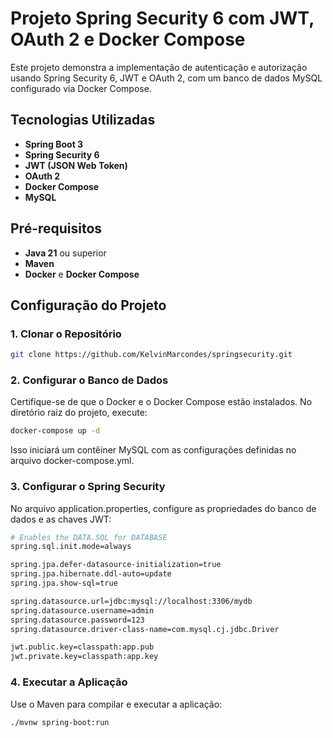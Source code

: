 # Projeto Spring Security 6 com JWT, OAuth 2 e Docker Compose

Este projeto demonstra a implementação de autenticação e autorização usando Spring Security 6, 
JWT e OAuth 2, com um banco de dados MySQL configurado via Docker Compose.

## Tecnologias Utilizadas
- **Spring Boot 3**
- **Spring Security 6**
- **JWT (JSON Web Token)**
- **OAuth 2**
- **Docker Compose**
- **MySQL**

## Pré-requisitos
- **Java 21** ou superior
- **Maven**
- **Docker** e **Docker Compose**


## Configuração do Projeto

### 1. Clonar o Repositório
```bash
git clone https://github.com/KelvinMarcondes/springsecurity.git
```

### 2. Configurar o Banco de Dados
Certifique-se de que o Docker e o Docker Compose estão instalados. No diretório raiz do projeto, execute:
```bash
docker-compose up -d
```
Isso iniciará um contêiner MySQL com as configurações definidas no arquivo docker-compose.yml.

### 3. Configurar o Spring Security
No arquivo application.properties, configure as propriedades do banco de dados e as chaves JWT:
```bash
# Enables the DATA.SQL for DATABASE
spring.sql.init.mode=always

spring.jpa.defer-datasource-initialization=true
spring.jpa.hibernate.ddl-auto=update
spring.jpa.show-sql=true

spring.datasource.url=jdbc:mysql://localhost:3306/mydb
spring.datasource.username=admin
spring.datasource.password=123
spring.datasource.driver-class-name=com.mysql.cj.jdbc.Driver

jwt.public.key=classpath:app.pub
jwt.private.key=classpath:app.key
```

### 4. Executar a Aplicação
   Use o Maven para compilar e executar a aplicação:
```bash
./mvnw spring-boot:run
```
